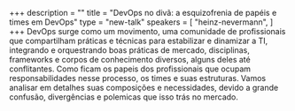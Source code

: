 +++
description = ""
title = "DevOps no divã: a esquizofrenia de papéis e times em DevOps"
type = "new-talk"
speakers = [
        "heinz-nevermann",
]
+++
DevOps surge como um movimento, uma comunidade de profissionais que compartilham práticas e técnicas para estabilizar e dinamizar a TI, integrando e orquestrando boas práticas de mercado, disciplinas, frameworks e corpos de conhecimento diversos, alguns deles até conflitantes. Como ficam os papeis dos profissionais que ocupam responsabilidades nesse processo, os times e suas estruturas. Vamos analisar em detalhes suas composições e necessidades, devido a grande confusão, divergências e polemicas que isso trás no mercado.
